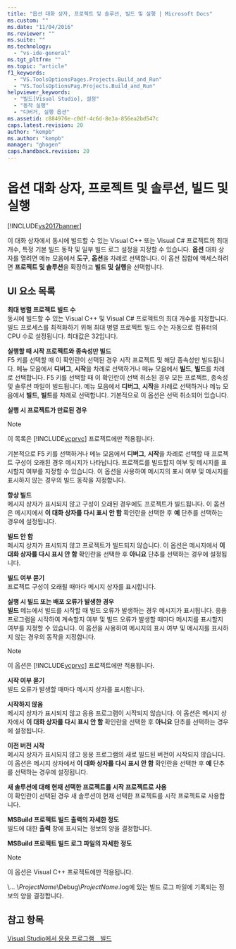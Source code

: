 ```yaml
---
title: "옵션 대화 상자, 프로젝트 및 솔루션, 빌드 및 실행 | Microsoft Docs"
ms.custom: ""
ms.date: "11/04/2016"
ms.reviewer: ""
ms.suite: ""
ms.technology: 
  - "vs-ide-general"
ms.tgt_pltfrm: ""
ms.topic: "article"
f1_keywords: 
  - "VS.ToolsOptionsPages.Projects.Build_and_Run"
  - "VS.ToolsOptionsPag.Projects.Build_and_Run"
helpviewer_keywords: 
  - "빌드[Visual Studio], 설정"
  - "동작 실행"
  - "디버거, 실행 옵션"
ms.assetid: c884976e-c0df-4c6d-8e3a-856ea2bd547c
caps.latest.revision: 20
author: "kempb"
ms.author: "kempb"
manager: "ghogen"
caps.handback.revision: 20
---
```

# 옵션 대화 상자, 프로젝트 및 솔루션, 빌드 및 실행
[!INCLUDE[vs2017banner](../../code-quality/includes/vs2017banner.md)]

이 대화 상자에서 동시에 빌드할 수 있는 Visual C\+\+ 또는 Visual C\# 프로젝트의 최대 개수, 특정 기본 빌드 동작 및 일부 빌드 로그 설정을 지정할 수 있습니다.  **옵션** 대화 상자를 열려면 메뉴 모음에서 **도구**, **옵션**을 차례로 선택합니다.  이 옵션 집합에 액세스하려면 **프로젝트 및 솔루션**을 확장하고 **빌드 및 실행**을 선택합니다.  
  
## UI 요소 목록  
 **최대 병렬 프로젝트 빌드 수**  
 동시에 빌드할 수 있는 Visual C\+\+ 및 Visual C\# 프로젝트의 최대 개수를 지정합니다.  빌드 프로세스를 최적화하기 위해 최대 병렬 프로젝트 빌드 수는 자동으로 컴퓨터의 CPU 수로 설정됩니다.  최대값은 32입니다.  
  
 **실행할 때 시작 프로젝트와 종속성만 빌드**  
 F5 키를 선택할 때 이 확인란이 선택된 경우 시작 프로젝트 및 해당 종속성만 빌드됩니다. 메뉴 모음에서 **디버그**, **시작**을 차례로 선택하거나 메뉴 모음에서 **빌드**, **빌드**를 차례로 선택합니다.  F5 키를 선택할 때 이 확인란이 선택 취소된 경우 모든 프로젝트, 종속성 및 솔루션 파일이 빌드됩니다. 메뉴 모음에서 **디버그**, **시작**을 차례로 선택하거나 메뉴 모음에서 **빌드**, **빌드**를 차례로 선택합니다.  기본적으로 이 옵션은 선택 취소되어 있습니다.  
  
 **실행 시 프로젝트가 만료된 경우**  
 > [!NOTE]
>  이 목록은 [!INCLUDE[vcprvc](../../debugger/includes/vcprvc_md.md)] 프로젝트에만 적용됩니다.  
  
 기본적으로 F5 키를 선택하거나 메뉴 모음에서 **디버그**, **시작**을 차례로 선택할 때 프로젝트 구성이 오래된 경우 메시지가 나타납니다.  프로젝트를 빌드할지 여부 및 메시지를 표시할지 여부를 지정할 수 있습니다.  이 옵션을 사용하여 메시지의 표시 여부 및 메시지를 표시하지 않는 경우의 빌드 동작을 지정합니다.  
  
 **항상 빌드**  
 메시지 상자가 표시되지 않고 구성이 오래된 경우에도 프로젝트가 빌드됩니다.  이 옵션은 메시지에서 **이 대화 상자를 다시 표시 안 함** 확인란을 선택한 후 **예** 단추를 선택하는 경우에 설정됩니다.  
  
 **빌드 안 함**  
 메시지 상자가 표시되지 않고 프로젝트가 빌드되지 않습니다.  이 옵션은 메시지에서 **이 대화 상자를 다시 표시 안 함** 확인란을 선택한 후 **아니요** 단추를 선택하는 경우에 설정됩니다.  
  
 **빌드 여부 묻기**  
 프로젝트 구성이 오래될 때마다 메시지 상자를 표시합니다.  
  
 **실행 시 빌드 또는 배포 오류가 발생한 경우**  
 **빌드** 메뉴에서 빌드를 시작할 때 빌드 오류가 발생하는 경우 메시지가 표시됩니다.  응용 프로그램을 시작하여 계속할지 여부 및 빌드 오류가 발생할 때마다 메시지를 표시할지 여부를 지정할 수 있습니다.  이 옵션을 사용하여 메시지의 표시 여부 및 메시지를 표시하지 않는 경우의 동작을 지정합니다.  
  
> [!NOTE]
>  이 옵션은 [!INCLUDE[vcprvc](../../debugger/includes/vcprvc_md.md)] 프로젝트에만 적용됩니다.  
  
 **시작 여부 묻기**  
 빌드 오류가 발생할 때마다 메시지 상자를 표시합니다.  
  
 **시작하지 않음**  
 메시지 상자가 표시되지 않고 응용 프로그램이 시작되지 않습니다.  이 옵션은 메시지 상자에서 **이 대화 상자를 다시 표시 안 함** 확인란을 선택한 후 **아니요** 단추를 선택하는 경우에 설정됩니다.  
  
 **이전 버전 시작**  
 메시지 상자가 표시되지 않고 응용 프로그램의 새로 빌드된 버전이 시작되지 않습니다.  이 옵션은 메시지 상자에서 **이 대화 상자를 다시 표시 안 함** 확인란을 선택한 후 **예** 단추를 선택하는 경우에 설정됩니다.  
  
 **새 솔루션에 대해 현재 선택한 프로젝트를 시작 프로젝트로 사용**  
 이 확인란이 선택된 경우 새 솔루션이 현재 선택한 프로젝트를 시작 프로젝트로 사용합니다.  
  
 **MSBuild 프로젝트 빌드 출력의 자세한 정도**  
 빌드에 대한 **출력** 창에 표시되는 정보의 양을 결정합니다.  
  
 **MSBuild 프로젝트 빌드 로그 파일의 자세한 정도**  
 > [!NOTE]
>  이 옵션은 Visual C\+\+ 프로젝트에만 적용됩니다.  
  
 \\...  \\*ProjectName*\\Debug\\*ProjectName*.log에 있는 빌드 로그 파일에 기록되는 정보의 양을 결정합니다.  
  
## 참고 항목  
 [Visual Studio에서 응용 프로그램　빌드](../../ide/compiling-and-building-in-visual-studio.md)